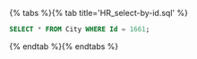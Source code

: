 {% tabs %}{% tab title='HR_select-by-id.sql' %}

```sql
SELECT * FROM City WHERE Id = 1661;
```

{% endtab %}{% endtabs %}
